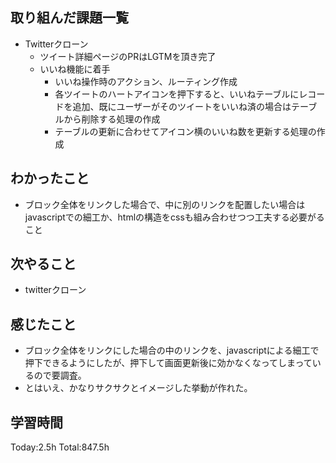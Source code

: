 ## 取り組んだ課題一覧
- Twitterクローン
  - ツイート詳細ページのPRはLGTMを頂き完了
  - いいね機能に着手
    - いいね操作時のアクション、ルーティング作成
    - 各ツイートのハートアイコンを押下すると、いいねテーブルにレコードを追加、既にユーザーがそのツイートをいいね済の場合はテーブルから削除する処理の作成
    - テーブルの更新に合わせてアイコン横のいいね数を更新する処理の作成

## わかったこと
- ブロック全体をリンクした場合で、中に別のリンクを配置したい場合はjavascriptでの細工か、htmlの構造をcssも組み合わせつつ工夫する必要がること

## 次やること
- twitterクローン　

## 感じたこと
- ブロック全体をリンクにした場合の中のリンクを、javascriptによる細工で押下できるようにしたが、押下して画面更新後に効かなくなってしまっているので要調査。
- とはいえ、かなりサクサクとイメージした挙動が作れた。
  
## 学習時間
Today:2.5h
Total:847.5h
